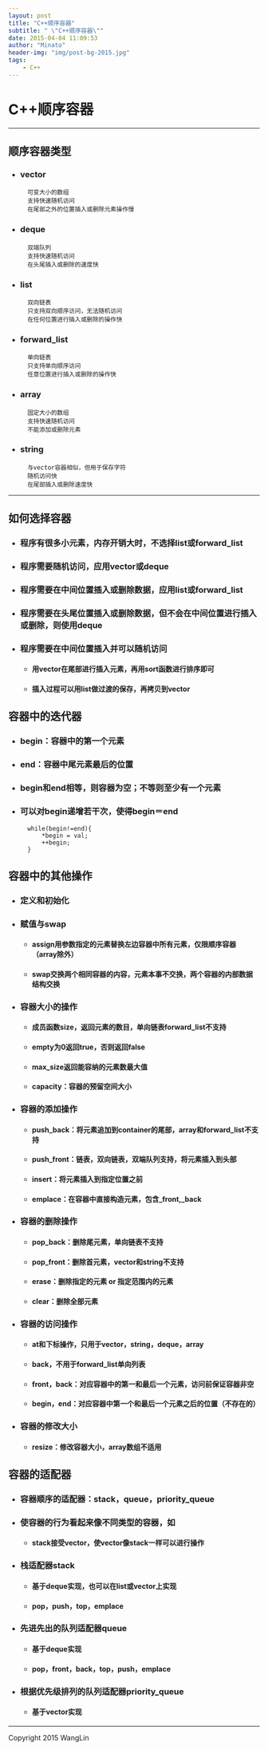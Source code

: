 ```yaml
---
layout: post
title: "C++顺序容器"
subtitle: " \"C++顺序容器\""
date: 2015-04-04 11:09:53
author: "Minato"
header-img: "img/post-bg-2015.jpg"
tags:
    - C++
---
```


# C++顺序容器

<!-- create time: 2015-04-04 11:09:53  -->

----

## 顺序容器类型
* ### vector

        可变大小的数组
        支持快速随机访问
        在尾部之外的位置插入或删除元素操作慢 

* ### deque

        双端队列
        支持快速随机访问
        在头尾插入或删除的速度快

* ### list

        双向链表
        只支持双向顺序访问，无法随机访问
        在任何位置进行插入或删除的操作快

* ### forward_list

        单向链表
        只支持单向顺序访问
        任意位置进行插入或删除的操作快

* ### array

        固定大小的数组
        支持快速随机访问
        不能添加或删除元素

* ### string

        与vector容器相似，但用于保存字符
        随机访问快
        在尾部插入或删除速度快

---

## 如何选择容器
* ### 程序有很多小元素，内存开销大时，不选择list或forward_list
* ### 程序需要随机访问，应用vector或deque
* ### 程序需要在中间位置插入或删除数据，应用list或forward_list
* ### 程序需要在头尾位置插入或删除数据，但不会在中间位置进行插入或删除，则使用deque
* ### 程序需要在中间位置插入并可以随机访问
    * #### 用vector在尾部进行插入元素，再用sort函数进行排序即可
    * #### 插入过程可以用list做过渡的保存，再拷贝到vector

## 容器中的迭代器
* ### begin：容器中的第一个元素
* ### end：容器中尾元素最后的位置
* ### begin和end相等，则容器为空；不等则至少有一个元素
* ### 可以对begin递增若干次，使得begin＝end

        while(begin!=end){
            *begin = val;
            ++begin;
        }
        
## 容器中的其他操作
* ### 定义和初始化
* ### 赋值与swap
    * #### assign用参数指定的元素替换左边容器中所有元素，仅限顺序容器（array除外）
    * #### swap交换两个相同容器的内容，元素本事不交换，两个容器的内部数据结构交换
* ### 容器大小的操作
    * #### 成员函数size，返回元素的数目，单向链表forward_list不支持
    * #### empty为0返回true，否则返回false
    * #### max_size返回能容纳的元素数最大值
    * #### capacity：容器的预留空间大小
* ### 容器的添加操作
    * #### push_back：将元素追加到container的尾部，array和forward_list不支持
    * #### push_front：链表，双向链表，双端队列支持，将元素插入到头部
    * #### insert：将元素插入到指定位置之前
    * #### emplace：在容器中直接构造元素，包含_front,_back
* ### 容器的删除操作
    * #### pop_back：删除尾元素，单向链表不支持
    * #### pop_front：删除首元素，vector和string不支持
    * #### erase：删除指定的元素 or 指定范围内的元素
    * #### clear：删除全部元素
* ### 容器的访问操作
    * #### at和下标操作，只用于vector，string，deque，array
    * #### back，不用于forward_list单向列表
    * #### front，back：对应容器中的第一和最后一个元素，访问前保证容器非空
    * #### begin，end：对应容器中第一个和最后一个元素之后的位置（不存在的）
* ### 容器的修改大小
    * #### resize：修改容器大小，array数组不适用

## 容器的适配器
* ### 容器顺序的适配器：stack，queue，priority_queue
* ### 使容器的行为看起来像不同类型的容器，如
    * #### stack接受vector，使vector像stack一样可以进行操作
* ### 栈适配器stack
    * #### 基于deque实现，也可以在list或vector上实现
    * #### pop，push，top，emplace
* ### 先进先出的队列适配器queue
    * #### 基于deque实现
    * #### pop，front，back，top，push，emplace
* ### 根据优先级排列的队列适配器priority_queue
    * #### 基于vector实现



------

Copyright 2015 WangLin
<!-- create time: 2015-01-24 17:36:47  -->
















